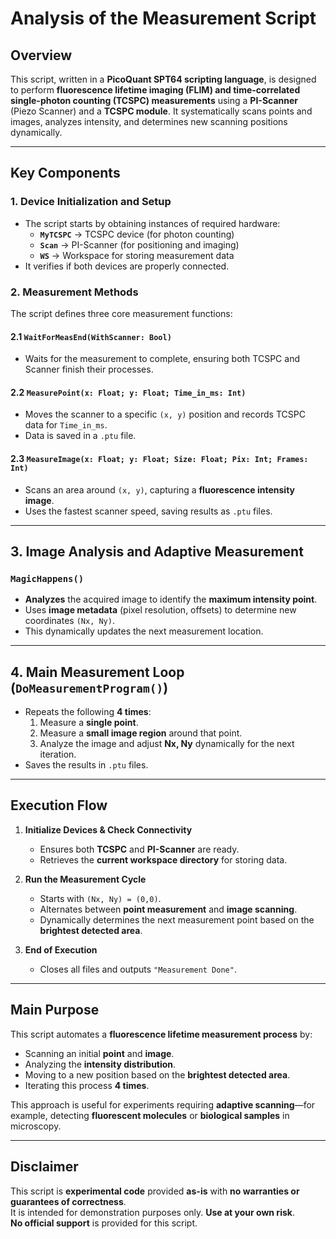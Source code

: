 # **Analysis of the Measurement Script**

## **Overview**
This script, written in a **PicoQuant SPT64 scripting language**, is designed to perform **fluorescence lifetime imaging (FLIM) and time-correlated single-photon counting (TCSPC) measurements** using a **PI-Scanner** (Piezo Scanner) and a **TCSPC module**. It systematically scans points and images, analyzes intensity, and determines new scanning positions dynamically.

---

## **Key Components**

### **1. Device Initialization and Setup**
- The script starts by obtaining instances of required hardware:
  - **`MyTCSPC`** → TCSPC device (for photon counting)
  - **`Scan`** → PI-Scanner (for positioning and imaging)
  - **`WS`** → Workspace for storing measurement data
- It verifies if both devices are properly connected.

### **2. Measurement Methods**
The script defines three core measurement functions:

#### **2.1 `WaitForMeasEnd(WithScanner: Bool)`**  
- Waits for the measurement to complete, ensuring both TCSPC and Scanner finish their processes.

#### **2.2 `MeasurePoint(x: Float; y: Float; Time_in_ms: Int)`**  
- Moves the scanner to a specific `(x, y)` position and records TCSPC data for `Time_in_ms`.
- Data is saved in a `.ptu` file.

#### **2.3 `MeasureImage(x: Float; y: Float; Size: Float; Pix: Int; Frames: Int)`**  
- Scans an area around `(x, y)`, capturing a **fluorescence intensity image**.
- Uses the fastest scanner speed, saving results as `.ptu` files.

---

## **3. Image Analysis and Adaptive Measurement**
### **`MagicHappens()`**
- **Analyzes** the acquired image to identify the **maximum intensity point**.
- Uses **image metadata** (pixel resolution, offsets) to determine new coordinates `(Nx, Ny)`.
- This dynamically updates the next measurement location.

---

## **4. Main Measurement Loop (`DoMeasurementProgram()`)**
- Repeats the following **4 times**:
  1. Measure a **single point**.
  2. Measure a **small image region** around that point.
  3. Analyze the image and adjust **Nx, Ny** dynamically for the next iteration.
- Saves the results in `.ptu` files.

---

## **Execution Flow**
1. **Initialize Devices & Check Connectivity**
   - Ensures both **TCSPC** and **PI-Scanner** are ready.
   - Retrieves the **current workspace directory** for storing data.

2. **Run the Measurement Cycle**
   - Starts with `(Nx, Ny) = (0,0)`.
   - Alternates between **point measurement** and **image scanning**.
   - Dynamically determines the next measurement point based on the **brightest detected area**.

3. **End of Execution**
   - Closes all files and outputs `"Measurement Done"`.

---

## **Main Purpose**
This script automates a **fluorescence lifetime measurement process** by:
- Scanning an initial **point** and **image**.
- Analyzing the **intensity distribution**.
- Moving to a new position based on the **brightest detected area**.
- Iterating this process **4 times**.

This approach is useful for experiments requiring **adaptive scanning**—for example, detecting **fluorescent molecules** or **biological samples** in microscopy.


---

## **Disclaimer**
This script is **experimental code** provided **as-is** with **no warranties or guarantees of correctness**.  
It is intended for demonstration purposes only. **Use at your own risk**.  
**No official support** is provided for this script.
